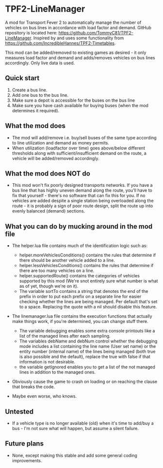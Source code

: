 # TPF2-LineManager

A mod for Transport Fever 2 to automatically manage the number of vehicles on bus lines in accordance with load factor
and demand. GitHub repository is located here: https://github.com/TommyC81/TPF2-LineManager. Inspired by and uses some
functionality from https://github.com/IncredibleHannes/TPF2-Timetables.

This mod can be added/removed to existing games as desired - it only measures load factor and demand and adds/removes
vehicles on bus lines accordingly. Only live data is used.

## Quick start

1. Create a bus line.
2. Add one bus to the bus line.
3. Make sure a depot is accessible for the buses on the bus line
4. Make sure you have cash available for buying buses (when the mod determines it required).

## What the mod does

* The mod will add/remove i.e. buy/sell buses of the same type according to line utilization and demand as money
  permits.
* When utilization (loadfactor over time) goes above/below different thresholds along with sufficient/insufficient
  demand on the route, a vehicle will be added/removed accordingly.

## What the mod does NOT do

* This mod won't fix poorly designed transports networks. If you have a bus line that has highly uneven demand along the
  route, you'll have to fix that yourself - there's no software that can fix this for you. If no vehicles are added
  despite a single station being overloaded along the route - it is probably a sign of poor route design, split the
  route up into evenly balanced (demand) sections.

## What you can do by mucking around in the mod file

* The helper.lua file contains much of the identification logic such as:
    * helper.moreVehiclesConditions() contains the rules that determine if there should be another vehicle added to a
      line.
    * helper.lessVehiclesConditions() contains the rules that determine if there are too many vehicles on a line.
    * helper.supportedRoute() contains the categories of vehicles supported by this mod (We're snot entirely sure what
      number is what as of yet, though we're on it).
    * The variable sortTo contains a string that denotes the end of the prefix in order to put each prefix on a separate
      line for easier checking whether the lines are being managed. Per default that's set to a space. Replacing the
      quote with a nil should disable this feature.

* The linemanager.lua file contains the execution functions that actually make things work, if you're determined, you
  can change stuff there.
    * The variable debugging enables some extra console printouts like a list of the managed lines after each sampling.
    * The variables debName and debNum control whether the debugging mode includes a list containing the line name (User
      set name) or the entity number (internal name) of the lines being managed (both true is also possible and the
      default), replace the true with false if that information is not desirable.
    * the variable getIgnored enables you to get a list of the not managed lines in addition to the managed ones.
* Obviously cause the game to crash on loading or on reaching the clause that breaks the code.
* Maybe even worse, who knows.

## Untested

* If a vehicle type is no longer available (old) when it's time to add/buy a bus - I'm not sure what will happen, but
  assume a silent failure.

## Future plans

* None, except making this stable and add some general coding improvements.